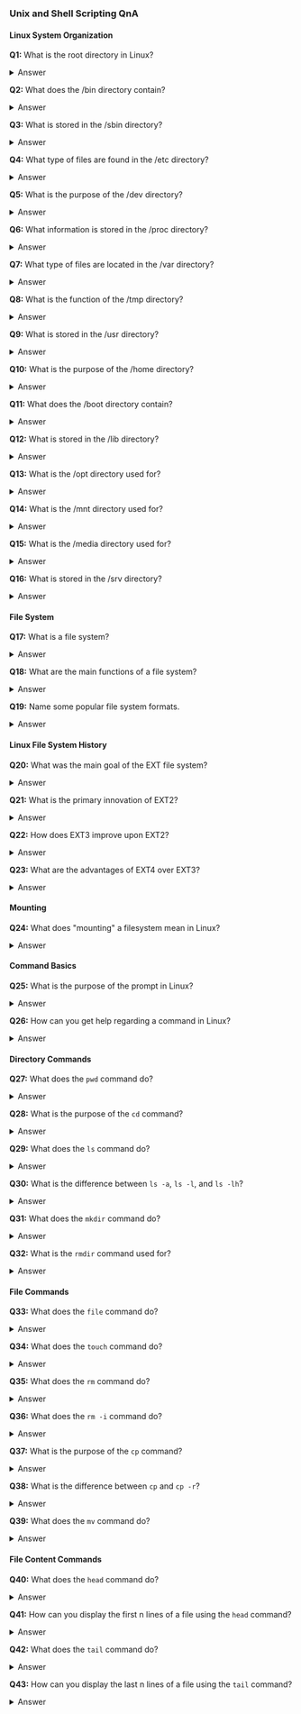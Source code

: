 ### Unix and Shell Scripting QnA

#### Linux System Organization

**Q1:** What is the root directory in Linux?  
<details>
<summary>Answer</summary>
Root user has write privilege under this directory. Every single file and directory starts from the root directory.
</details>

**Q2:** What does the /bin directory contain?  
<details>
<summary>Answer</summary>
Contains binary executables. Common Linux commands used in single-user modes are located here, such as ps, ls, ping, grep, cp.
</details>

**Q3:** What is stored in the /sbin directory?  
<details>
<summary>Answer</summary>
Contains binary executables used by system administrators for system maintenance, such as iptables, reboot, fdisk, ifconfig, swapon.
</details>

**Q4:** What type of files are found in the /etc directory?  
<details>
<summary>Answer</summary>
Contains configuration files required by all programs, including startup and shutdown scripts, such as /etc/resolv.conf, /etc/logrotate.conf.
</details>

**Q5:** What is the purpose of the /dev directory?  
<details>
<summary>Answer</summary>
Contains device files, including terminal devices, USB, or any device attached to the system, such as /dev/tty1, /dev/usbmon0.
</details>

**Q6:** What information is stored in the /proc directory?  
<details>
<summary>Answer</summary>
Pseudo filesystem containing information about running processes, such as /proc/{pid}.
</details>

**Q7:** What type of files are located in the /var directory?  
<details>
<summary>Answer</summary>
Contains files that are expected to grow, such as system log files (/var/log), packages and database files (/var/lib), emails (/var/mail), print queues (/var/spool), lock files (/var/lock), temp files needed across reboots (/var/tmp).
</details>

**Q8:** What is the function of the /tmp directory?  
<details>
<summary>Answer</summary>
Contains temporary files created by the system and users. Files are deleted when the system is rebooted.
</details>

**Q9:** What is stored in the /usr directory?  
<details>
<summary>Answer</summary>
Contains binaries, libraries, documentation, and source code for second-level programs, such as /usr/bin, /usr/sbin, /usr/lib, /usr/local.
</details>

**Q10:** What is the purpose of the /home directory?  
<details>
<summary>Answer</summary>
Home directories for all users to store their personal files, such as /home/john, /home/nikita.
</details>

**Q11:** What does the /boot directory contain?  
<details>
<summary>Answer</summary>
Contains boot loader related files, such as kernel initrd, vmlinux, grub files.
</details>

**Q12:** What is stored in the /lib directory?  
<details>
<summary>Answer</summary>
Contains library files that support the binaries located under /bin and /sbin.
</details>

**Q13:** What is the /opt directory used for?  
<details>
<summary>Answer</summary>
Contains add-on applications from individual vendors.
</details>

**Q14:** What is the /mnt directory used for?  
<details>
<summary>Answer</summary>
Temporary mount directory where sysadmins can mount filesystems.
</details>

**Q15:** What is the /media directory used for?  
<details>
<summary>Answer</summary>
Temporary mount directory for removable devices, such as /media/cdrom for CD-ROM.
</details>

**Q16:** What is stored in the /srv directory?  
<details>
<summary>Answer</summary>
Contains server-specific services related data, such as /srv/cvs for CVS data.
</details>

#### File System

**Q17:** What is a file system?  
<details>
<summary>Answer</summary>
A method and data structure that the operating system uses to control how data is stored and retrieved.
</details>

**Q18:** What are the main functions of a file system?  
<details>
<summary>Answer</summary>
1. Data storage
2. Namespace
3. Security model
4. API
5. Implementation
</details>

**Q19:** Name some popular file system formats.  
<details>
<summary>Answer</summary>
- Windows: FAT, NTFS, exFAT
- macOS: HFS, APFS, HFS+
- Linux: EXT2/3/4, XFS, JFS, Btrfs
</details>

#### Linux File System History

**Q20:** What was the main goal of the EXT file system?  
<details>
<summary>Answer</summary>
To overcome the maximum size of writable files, increasing it from 64 MB to 2 GB and extending the maximum length of file names to 255 bytes.
</details>

**Q21:** What is the primary innovation of EXT2?  
<details>
<summary>Answer</summary>
Data is written in blocks of equal length, significantly increasing filesystem performance and the maximum file size to 2 TB.
</details>

**Q22:** How does EXT3 improve upon EXT2?  
<details>
<summary>Answer</summary>
Includes journaling to reduce the risk of data loss while maintaining the same file size and data block length.
</details>

**Q23:** What are the advantages of EXT4 over EXT3?  
<details>
<summary>Answer</summary>
Increased speed and maximum file size to 16 TB.
</details>

#### Mounting

**Q24:** What does "mounting" a filesystem mean in Linux?  
<details>
<summary>Answer</summary>
Making the filesystem accessible to the operating system by logically connecting it to the OS.
</details>

#### Command Basics

**Q25:** What is the purpose of the prompt in Linux?  
<details>
<summary>Answer</summary>
It indicates where the user can input commands.
</details>

**Q26:** How can you get help regarding a command in Linux?  
<details>
<summary>Answer</summary>
Use `command --help`.
</details>

#### Directory Commands

**Q27:** What does the `pwd` command do?  
<details>
<summary>Answer</summary>
Displays the current directory.
</details>

**Q28:** What is the purpose of the `cd` command?  
<details>
<summary>Answer</summary>
Changes the current directory.
</details>

**Q29:** What does the `ls` command do?  
<details>
<summary>Answer</summary>
Lists the contents of a directory.
</details>

**Q30:** What is the difference between `ls -a`, `ls -l`, and `ls -lh`?  
<details>
<summary>Answer</summary>
- `ls -a`: Includes hidden files.
- `ls -l`: Provides a detailed listing.
- `ls -lh`: Shows file sizes in a human-readable format.
</details>

**Q31:** What does the `mkdir` command do?  
<details>
<summary>Answer</summary>
Creates a new directory.
</details>

**Q32:** What is the `rmdir` command used for?  
<details>
<summary>Answer</summary>
Removes an empty directory.
</details>

#### File Commands

**Q33:** What does the `file` command do?  
<details>
<summary>Answer</summary>
Determines the file type regardless of file extension.
</details>

**Q34:** What does the `touch` command do?  
<details>
<summary>Answer</summary>
Creates an empty file.
</details>

**Q35:** What does the `rm` command do?  
<details>
<summary>Answer</summary>
Removes a file.
</details>

**Q36:** What does the `rm -i` command do?  
<details>
<summary>Answer</summary>
Removes a file with confirmation.
</details>

**Q37:** What is the purpose of the `cp` command?  
<details>
<summary>Answer</summary>
Copies files or directories.
</details>

**Q38:** What is the difference between `cp` and `cp -r`?  
<details>
<summary>Answer</summary>
- `cp`: Copies files.
- `cp -r`: Copies directories recursively.
</details>

**Q39:** What does the `mv` command do?  
<details>
<summary>Answer</summary>
Moves or renames files and directories.
</details>

#### File Content Commands

**Q40:** What does the `head` command do?  
<details>
<summary>Answer</summary>
Displays the first ten lines of a file.
</details>

**Q41:** How can you display the first n lines of a file using the `head` command?  
<details>
<summary>Answer</summary>
Use `head -n [number]`.
</details>

**Q42:** What does the `tail` command do?  
<details>
<summary>Answer</summary>
Displays the last ten lines of a file.
</details>

**Q43:** How can you display the last n lines of a file using the `tail` command?  
<details>
<summary>Answer</summary>
Use `tail -n [number]`.
</details>
